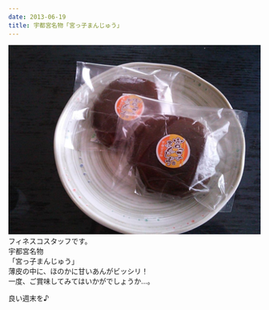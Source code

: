```yaml
---
date: 2013-06-19
title: 宇都宮名物「宮っ子まんじゅう」
---
```




![画像](/images/uploads/20130620finesco_orig.jpg)フィネスコスタッフです。  
宇都宮名物  
「宮っ子まんじゅう」  
薄皮の中に、ほのかに甘いあんがビッシリ！  
一度、ご賞味してみてはいかがでしょうか…。  
  
良い週末を♪